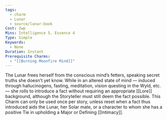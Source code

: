 ```yaml
---
tags:
  - charm
  - Lunar
  - source/lunar-book
Cost: 2wp
Mins: Intelligence 5, Essence 4
Type: Simple
Keywords:
  - None
Duration: Instant
Prerequisite Charms:
  - "[[Burning Moonfire Mind]]"
---
```

The Lunar frees herself from the conscious mind’s fetters, speaking secret truths she doesn’t yet know. While in an altered state of mind — induced through hallucinogens, fasting, meditation, vision questing in the Wyld, etc. — she rolls to introduce a fact without requiring an appropriate [[Lore]] background, although the Storyteller must still deem the fact possible. This Charm can only be used once per story, unless reset when a fact thus introduced aids the Lunar, her Solar mate, or a character to whom she has a positive Tie in upholding a Major or Defining [[Intimacy]]. 